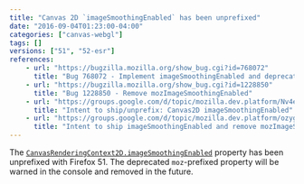 ```yaml
---
title: "Canvas 2D `imageSmoothingEnabled` has been unprefixed"
date: "2016-09-04T01:23:00-04:00"
categories: ["canvas-webgl"]
tags: []
versions: ["51", "52-esr"]
references:
    - url: "https://bugzilla.mozilla.org/show_bug.cgi?id=768072"
      title: "Bug 768072 - Implement imageSmoothingEnabled and deprecate mozImageSmoothingEnabled"
    - url: "https://bugzilla.mozilla.org/show_bug.cgi?id=1228850"
      title: "Bug 1228850 - Remove mozImageSmoothingEnabled"
    - url: "https://groups.google.com/d/topic/mozilla.dev.platform/Nv4efVxrhCo/discussion"
      title: "Intent to ship/unprefix: Canvas2D imageSmoothingEnabled"
    - url: "https://groups.google.com/d/topic/mozilla.dev.platform/ozygu09pg_o/discussion"
      title: "Intent to ship imageSmoothingEnabled and remove mozImageSmoothingEnabled."
---
```

The [`CanvasRenderingContext2D.imageSmoothingEnabled`](https://developer.mozilla.org/docs/Web/API/CanvasRenderingContext2D/imageSmoothingEnabled) property has been unprefixed with Firefox 51. The deprecated `moz`-prefixed property will be warned in the console and removed in the future.
